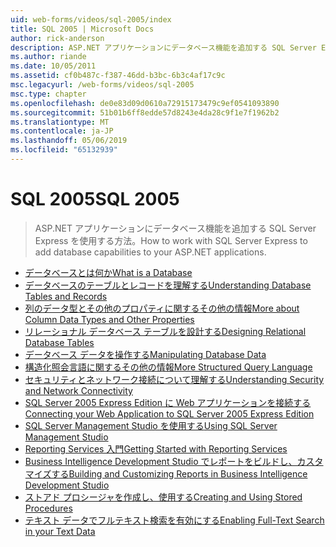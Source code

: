 ```yaml
---
uid: web-forms/videos/sql-2005/index
title: SQL 2005 | Microsoft Docs
author: rick-anderson
description: ASP.NET アプリケーションにデータベース機能を追加する SQL Server Express を使用する方法。
ms.author: riande
ms.date: 10/05/2011
ms.assetid: cf0b487c-f387-46dd-b3bc-6b3c4af17c9c
msc.legacyurl: /web-forms/videos/sql-2005
msc.type: chapter
ms.openlocfilehash: de0e83d09d0610a72915173479c9ef0541093890
ms.sourcegitcommit: 51b01b6ff8edde57d8243e4da28c9f1e7f1962b2
ms.translationtype: MT
ms.contentlocale: ja-JP
ms.lasthandoff: 05/06/2019
ms.locfileid: "65132939"
---
```

# <a name="sql-2005"></a><span data-ttu-id="23736-103">SQL 2005</span><span class="sxs-lookup"><span data-stu-id="23736-103">SQL 2005</span></span>

> <span data-ttu-id="23736-104">ASP.NET アプリケーションにデータベース機能を追加する SQL Server Express を使用する方法。</span><span class="sxs-lookup"><span data-stu-id="23736-104">How to work with SQL Server Express to add database capabilities to your ASP.NET applications.</span></span>

- [<span data-ttu-id="23736-105">データベースとは何か</span><span class="sxs-lookup"><span data-stu-id="23736-105">What is a Database</span></span>](what-is-a-database.md)
- [<span data-ttu-id="23736-106">データベースのテーブルとレコードを理解する</span><span class="sxs-lookup"><span data-stu-id="23736-106">Understanding Database Tables and Records</span></span>](understanding-database-tables-and-records.md)
- [<span data-ttu-id="23736-107">列のデータ型とその他のプロパティに関するその他の情報</span><span class="sxs-lookup"><span data-stu-id="23736-107">More about Column Data Types and Other Properties</span></span>](more-about-column-data-types-and-other-properties.md)
- [<span data-ttu-id="23736-108">リレーショナル データベース テーブルを設計する</span><span class="sxs-lookup"><span data-stu-id="23736-108">Designing Relational Database Tables</span></span>](designing-relational-database-tables.md)
- [<span data-ttu-id="23736-109">データベース データを操作する</span><span class="sxs-lookup"><span data-stu-id="23736-109">Manipulating Database Data</span></span>](manipulating-database-data.md)
- [<span data-ttu-id="23736-110">構造化照会言語に関するその他の情報</span><span class="sxs-lookup"><span data-stu-id="23736-110">More Structured Query Language</span></span>](more-structured-query-language.md)
- [<span data-ttu-id="23736-111">セキュリティとネットワーク接続について理解する</span><span class="sxs-lookup"><span data-stu-id="23736-111">Understanding Security and Network Connectivity</span></span>](understanding-security-and-network-connectivity.md)
- [<span data-ttu-id="23736-112">SQL Server 2005 Express Edition に Web アプリケーションを接続する</span><span class="sxs-lookup"><span data-stu-id="23736-112">Connecting your Web Application to SQL Server 2005 Express Edition</span></span>](connecting-your-web-application-to-sql-server-2005-express-edition.md)
- [<span data-ttu-id="23736-113">SQL Server Management Studio を使用する</span><span class="sxs-lookup"><span data-stu-id="23736-113">Using SQL Server Management Studio</span></span>](using-sql-server-management-studio.md)
- [<span data-ttu-id="23736-114">Reporting Services 入門</span><span class="sxs-lookup"><span data-stu-id="23736-114">Getting Started with Reporting Services</span></span>](getting-started-with-reporting-services.md)
- [<span data-ttu-id="23736-115">Business Intelligence Development Studio でレポートをビルドし、カスタマイズする</span><span class="sxs-lookup"><span data-stu-id="23736-115">Building and Customizing Reports in Business Intelligence Development Studio</span></span>](building-and-customizing-reports-in-business-intelligence-development-studio.md)
- [<span data-ttu-id="23736-116">ストアド プロシージャを作成し、使用する</span><span class="sxs-lookup"><span data-stu-id="23736-116">Creating and Using Stored Procedures</span></span>](creating-and-using-stored-procedures.md)
- [<span data-ttu-id="23736-117">テキスト データでフルテキスト検索を有効にする</span><span class="sxs-lookup"><span data-stu-id="23736-117">Enabling Full-Text Search in your Text Data</span></span>](enabling-full-text-search-in-your-text-data.md)
